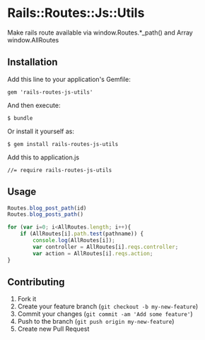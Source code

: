 # Rails::Routes::Js::Utils

Make rails route available via window.Routes.*_path() and Array window.AllRoutes

## Installation

Add this line to your application's Gemfile:

    gem 'rails-routes-js-utils'

And then execute:

    $ bundle

Or install it yourself as:

    $ gem install rails-routes-js-utils


Add this to application.js

```
//= require rails-routes-js-utils
```

## Usage

```javascript
Routes.blog_post_path(id)
Routes.blog_posts_path()

for (var i=0; i<AllRoutes.length; i++){
    if (AllRoutes[i].path.test(pathname)) {
        console.log(AllRoutes[i]);
        var controller = AllRoutes[i].reqs.controller;
        var action = AllRoutes[i].reqs.action;
}
```



## Contributing

1. Fork it
2. Create your feature branch (`git checkout -b my-new-feature`)
3. Commit your changes (`git commit -am 'Add some feature'`)
4. Push to the branch (`git push origin my-new-feature`)
5. Create new Pull Request

